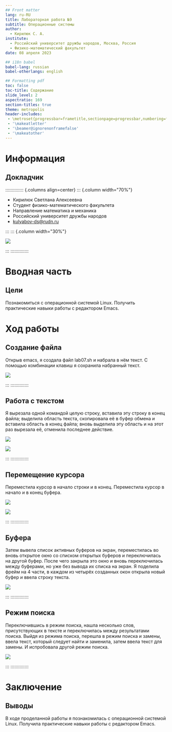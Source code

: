 ```yaml
---
## Front matter
lang: ru-RU
title: Лабораторная работа №9
subtitle: Операционные системы
author:
  - Кирилюк С. А.
institute:
  - Российский университет дружбы народов, Москва, Россия
  - Физико-математический факультет
date: 08 апреля 2023

## i18n babel
babel-lang: russian
babel-otherlangs: english

## Formatting pdf
toc: false
toc-title: Содержание
slide_level: 2
aspectratio: 169
section-titles: true
theme: metropolis
header-includes:
 - \metroset{progressbar=frametitle,sectionpage=progressbar,numbering=fraction}
 - '\makeatletter'
 - '\beamer@ignorenonframefalse'
 - '\makeatother'
---
```


# Информация

## Докладчик

:::::::::::::: {.columns align=center}
::: {.column width="70%"}

  * Кирилюк Светлана Алексеевна
  * Студент физико-математического факультета
  * Направление математика и механика
  * Российский университет дружбы народов
  * [kulyabov-ds@rudn.ru](mailto:kulyabov-ds@rudn.ru)

:::
::: {.column width="30%"}

![](./image/kulyabov.jpg)

:::
::::::::::::::

# Вводная часть

## Цели

Познакомиться с операционной системой Linux. Получить практические навыки работы с редактором Emacs.

# Ход работы

## Создание файла 

Открыв emacs, я создала файл lab07.sh и набрала в нём текст. С помощью комбинации клавиш я сохранила набранный текст.

![](./image/fig1.png)

:::
::::::::::::::

## Работа с текстом

Я вырезала одной командой целую строку, вставила эту строку в конец файла; выделила область текста, скопировала её в буфер обмена и вставила область в конец файла; вновь выделила эту область и на этот раз вырезала её, отменила последнее действие.

![](./image/fig2.png)

![](./image/fig3.png)

:::
::::::::::::::

## Перемещение курсора

Переместила курсор в начало строки и в конец. Переместила курсор в начало и в конец буфера.

![](./image/fig4.png)

![](./image/fig5.png)

:::
::::::::::::::

## Буфера

Затем вывела список активных буферов на экран, переместилась во вновь открытое окно со списком открытых буферов и переключилась на другой буфер. После чего закрыла это окно и вновь переключилась между буферами, но уже без вывода их списка на экран. Я поделила фрейм на 4 части, в каждом из четырёх созданных окон открыла новый буфер и ввела строку текста.

![](./image/fig6.png)

:::
::::::::::::::

## Режим поиска

Переключившись в режим поиска, нашла несколько слов, присутствующих в тексте и переключилась между результатами поиска. Выйдя из режима поиска, перешла в режим поиска и замены, ввела текст, который следует найти и заменила, затем ввела текст для замены. И испробовала другой режим поиска.

![](./image/fig7.png)

:::
::::::::::::::

# Заключение

## Выводы

В ходе проделанной работы я познакомилась с операционной системой Linux. Получила практические навыки работы с редактором Emacs.
